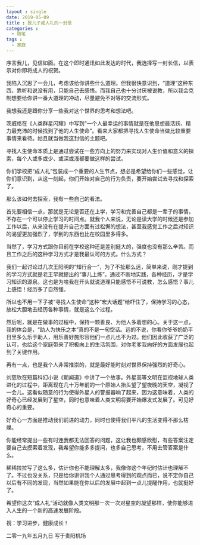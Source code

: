 ```yaml
---
layout : single
date: 2019-05-09
title : 致儿子成人礼的一封信
categories : 
  - 随笔
tags : 
  - 家庭
---
```


序言我儿，见信如面。在这个即时通讯如此发达的时代，我选择写一封长信，以表示对你即将成人的祝贺。

我陷入沉思了一会儿，考虑该给你讲些什么道理。但我很快意识到，“道理”这种东西，靠听和说没有用，只能自己去感悟。而我自己也十分讨厌被说教，所以我会克制想要给你讲一番大道理的冲动，尽量避免不对等的交流形式。

我想我还是跟你分享一些我对这个世界的思考和想法吧。

茨威格在《人类群星闪耀》中写到“一个人最幸运的事情就是在他思想最活跃、精力最充沛的时候找到了他的人生使命”。看来大家都把寻找人生使命当做比较重要事情来看待。姑且就当做我这封信的主题吧。

寻找人生使命本质上是通过尝试在一些方向上的努力来实现对人生价值和意义的探索，每个人或多或少、或深或浅都要做这样的尝试。

你们学校把“成人礼”包装成一个重要的人生节点，想必是希望给你们一些感觉，让你们意识到，从这一刻起，你们开始对自己的行为负责，要开始尝试去寻找和探索了。

那么该如何去探索，我有一些自己的看法。

首先要相信一点，那就是无论是否还在上学，学习和完善自己都是一辈子的事情，不存在一个可以停止学习的时间点。就我个人来说，无论是读大学的时候还是参加工作以后，从来没有在提升自己方面有过松懈的想法，甚至我感觉工作之后对知识的渴望更加强烈了，学到的东西也比在校园里多得多。

当然了，学习方式跟你目前在学校这种还是差别挺大的，强度也没有那么辛苦。而且工作之后的这种学习方式才是我最认可的方式。什么方式？

我们一起讨论过几次王阳明的“知行合一”，为了不扯那么远，简单来说，刚才提到的学习方式就是老王早就提出的“事儿上练”。通过不断地实践，各种经历，才是学习知识的源泉。这也是为啥我在开头就说道理只能感悟不可说教，怎么感悟？事儿上感悟！经历多了自然懂。

所以也不用一下子被“寻找人生使命”这种“宏大话题”给吓住了，保持学习的心态，放松大胆地去经历各种事情，就是这么个过程。

然后呢，就是在做事的过程中，保持一颗善良、为他人多着想的心。关于这一点，我的体会是，“助人为快乐之本”真的不是一句空话。远的不说，你看你爷爷奶奶平日里多么乐于助人，用乐善好施形容他们一点儿也不为过。他们因此收获了广泛的认可，也给这个家庭带来了积极向上的生活氛围，对你老爹我向好的方面发展也起到了关键作用。

再有一点，也是我个人非常推崇的，就是最好能时刻对世界保持强烈的好奇心。

刘慈欣在短篇科幻小说《朝闻道》中讲了一个故事。外星高等文明在监视地球人类进化的过程中，距离现在几十万年前的一个原始人抬头望了望夜晚的天空，凝视了一会儿。这看似随意的行为使得外星人的警报器响了起来，因为这意味着，人类的好奇心已经发展到了星空，同时也意味着人类文明将要开始爆发式发展了。可见好奇心的重要。

好奇心一方面是推动我们前进的动力，同时也使得我们平凡的生活变得不那么枯燥。

你能经常提出一些有时连我都无法回答的问题，这让我也颇感欣慰，有些答案注定要自己去摸索着发现，我希望你能多多提问，也多自己思考，不用去管答案是什么。

稀稀拉拉写了这么多，估计你也不能理解太多，我像你这个年纪时估计也理解不了。不过也没关系，只是给你讲讲我个人通过思考得到的观点而已，说不定你自己以后有不同的发现，当然如果能在你以后的发展中起到一点儿提醒作用，也就挺好了。

希望你这次“成人礼”活动就像人类文明那一次一次对星空的凝望那样，使你能够进入人生的一个新的高速发展阶段。

祝：学习进步，健康成长！

二零一九年五月九日  写于贵阳机场
